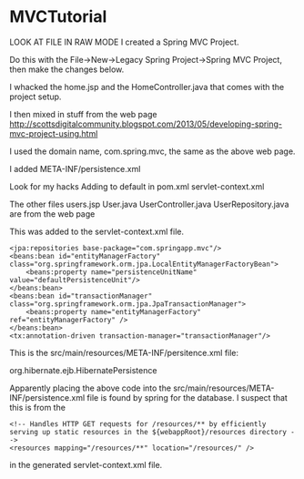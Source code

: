 # MVCTutorial
LOOK AT FILE IN RAW MODE
I created a Spring MVC Project.

Do this with the File->New->Legacy Spring Project->Spring MVC Project, then make the changes below.

I whacked the home.jsp and the HomeController.java
that comes with the project setup.

I then mixed in stuff from the web page
http://scottsdigitalcommunity.blogspot.com/2013/05/developing-spring-mvc-project-using.html

I used the domain name, com.spring.mvc, the same as the above web page.

I added META-INF/persistence.xml

Look for my hacks
	Adding to default
in
	pom.xml
	servlet-context.xml

The other files
	users.jsp
	User.java
	UserController.java
	UserRepository.java
are from the web page

This was added to the servlet-context.xml file.

<!-- Adding to default 
Added properties to beans:beans
	xmlns:tx="http://www.springframework.org/schema/tx"
	xmlns:jpa="http://www.springframework.org/schema/data/jpa"
Added to beans:beans property xsi:schemaLocation
	http://www.springframework.org/schema/tx http://www.springframework.org/schema/tx/spring-tx.xsd
	http://www.springframework.org/schema/data/jpa http://www.springframework.org/schema/data/jpa/spring-jpa.xsd
-->
	<jpa:repositories base-package="com.springapp.mvc"/>
	<beans:bean id="entityManagerFactory" class="org.springframework.orm.jpa.LocalEntityManagerFactoryBean">
		<beans:property name="persistenceUnitName" value="defaultPersistenceUnit"/>
	</beans:bean>
	<beans:bean id="transactionManager" class="org.springframework.orm.jpa.JpaTransactionManager">
		<beans:property name="entityManagerFactory" ref="entityManagerFactory" />
	</beans:bean>
	<tx:annotation-driven transaction-manager="transactionManager"/>
<!-- Done adding to default -->

This is the src/main/resources/META-INF/persitence.xml file:

<?xml version="1.0" encoding="UTF-8"?>
<persistence version="2.0"
	xmlns="http://java.sun.com/xml/ns/persistence" xmlns:xsi="http://www.w3.org/2001/XMLSchema-instance"
	xsi:schemaLocation="http://java.sun.com/xml/ns/persistence http://java.sun.com/xml/ns/persistence/persistence_2_0.xsd">
	<persistence-unit name="defaultPersistenceUnit"
		transaction-type="RESOURCE_LOCAL">
		<provider>org.hibernate.ejb.HibernatePersistence</provider>
		<properties>
			<property name="hibernate.dialect" value="org.hibernate.dialect.HSQLDialect" />
			<property name="hibernate.connection.url" value="jdbc:hsqldb:mem:spring" />
			<property name="hibernate.connection.driver_class" value="org.hsqldb.jdbcDriver" />
			<property name="hibernate.connection.username" value="sa" />
			<property name="hibernate.connection.password" value="" />
			<property name="hibernate.hbm2ddl.auto" value="create-drop" />
		</properties>
	</persistence-unit>
</persistence>

Apparently placing the above code into the src/main/resources/META-INF/persistence.xml file is found by spring for the database.  I suspect
that this is from the 

	<!-- Handles HTTP GET requests for /resources/** by efficiently serving up static resources in the ${webappRoot}/resources directory -->
	<resources mapping="/resources/**" location="/resources/" />


in the generated servlet-context.xml file.
